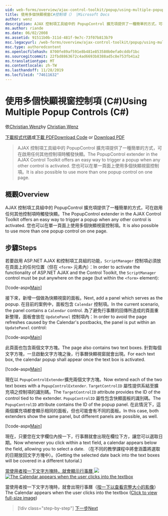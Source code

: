 ```yaml
---
uid: web-forms/overview/ajax-control-toolkit/popup/using-multiple-popup-controls-cs
title: 使用多個快顯視窗C#控制項（） |Microsoft Docs
author: wenz
description: AJAX 控制項工具組中的 PopupControl 擴充項提供了一種簡單的方式，可在啟用任何其他控制項時觸發快顯。 您也可以使用 m 。
ms.author: riande
ms.date: 06/02/2008
ms.assetid: 91511b0b-311d-481f-9e7c-73f07b813b79
msc.legacyurl: /web-forms/overview/ajax-control-toolkit/popup/using-multiple-popup-controls-cs
msc.type: authoredcontent
ms.openlocfilehash: 8700fe89af591e8b481e853580b0efa0cddbf1bc
ms.sourcegitcommit: 22fbd8863672c4ad6693b8388ad5c8e753fb41a2
ms.translationtype: MT
ms.contentlocale: zh-TW
ms.lasthandoff: 11/28/2019
ms.locfileid: "74611632"
---
```

# <a name="using-multiple-popup-controls-c"></a><span data-ttu-id="59b8f-104">使用多個快顯視窗控制項 (C#)</span><span class="sxs-lookup"><span data-stu-id="59b8f-104">Using Multiple Popup Controls (C#)</span></span>

<span data-ttu-id="59b8f-105">依[Christian Wenz](https://github.com/wenz)</span><span class="sxs-lookup"><span data-stu-id="59b8f-105">by [Christian Wenz](https://github.com/wenz)</span></span>

<span data-ttu-id="59b8f-106">[下載程式代碼](https://download.microsoft.com/download/9/3/f/93f8daea-bebd-4821-833b-95205389c7d0/PopupControl1.cs.zip)或[下載 PDF](https://download.microsoft.com/download/2/d/c/2dc10e34-6983-41d4-9c08-f78f5387d32b/popupcontrol1CS.pdf)</span><span class="sxs-lookup"><span data-stu-id="59b8f-106">[Download Code](https://download.microsoft.com/download/9/3/f/93f8daea-bebd-4821-833b-95205389c7d0/PopupControl1.cs.zip) or [Download PDF](https://download.microsoft.com/download/2/d/c/2dc10e34-6983-41d4-9c08-f78f5387d32b/popupcontrol1CS.pdf)</span></span>

> <span data-ttu-id="59b8f-107">AJAX 控制項工具組中的 PopupControl 擴充項提供了一種簡單的方式，可在啟用任何其他控制項時觸發快顯。</span><span class="sxs-lookup"><span data-stu-id="59b8f-107">The PopupControl extender in the AJAX Control Toolkit offers an easy way to trigger a popup when any other control is activated.</span></span> <span data-ttu-id="59b8f-108">您也可以在單一頁面上使用多個快顯視窗控制項。</span><span class="sxs-lookup"><span data-stu-id="59b8f-108">It is also possible to use more than one popup control on one page.</span></span>

## <a name="overview"></a><span data-ttu-id="59b8f-109">概觀</span><span class="sxs-lookup"><span data-stu-id="59b8f-109">Overview</span></span>

<span data-ttu-id="59b8f-110">AJAX 控制項工具組中的 PopupControl 擴充項提供了一種簡單的方式，可在啟用任何其他控制項時觸發快顯。</span><span class="sxs-lookup"><span data-stu-id="59b8f-110">The PopupControl extender in the AJAX Control Toolkit offers an easy way to trigger a popup when any other control is activated.</span></span> <span data-ttu-id="59b8f-111">您也可以在單一頁面上使用多個快顯視窗控制項。</span><span class="sxs-lookup"><span data-stu-id="59b8f-111">It is also possible to use more than one popup control on one page.</span></span>

## <a name="steps"></a><span data-ttu-id="59b8f-112">步驟</span><span class="sxs-lookup"><span data-stu-id="59b8f-112">Steps</span></span>

<span data-ttu-id="59b8f-113">若要啟用 ASP.NET AJAX 和控制項工具組的功能，`ScriptManager` 控制項必須放在頁面上的任何位置（但在 `<form>` 元素內）：</span><span class="sxs-lookup"><span data-stu-id="59b8f-113">In order to activate the functionality of ASP.NET AJAX and the Control Toolkit, the `ScriptManager` control must be put anywhere on the page (but within the `<form>` element):</span></span>

[!code-aspx[Main](using-multiple-popup-controls-cs/samples/sample1.aspx)]

<span data-ttu-id="59b8f-114">接下來，新增一個做為快顯視窗的面板。</span><span class="sxs-lookup"><span data-stu-id="59b8f-114">Next, add a panel which serves as the popup.</span></span> <span data-ttu-id="59b8f-115">在目前的案例中，面板包含 `Calendar` 控制項。</span><span class="sxs-lookup"><span data-stu-id="59b8f-115">In the current scenario, the panel contains a `Calendar` control.</span></span> <span data-ttu-id="59b8f-116">為了避免行事曆的回傳所造成的頁面重新整理，面板會放在 `UpdatePanel` 控制項內：</span><span class="sxs-lookup"><span data-stu-id="59b8f-116">In order to avoid the page refreshes caused by the Calendar's postbacks, the panel is put within an `UpdatePanel` control:</span></span>

[!code-aspx[Main](using-multiple-popup-controls-cs/samples/sample2.aspx)]

<span data-ttu-id="59b8f-117">此頁面也包含兩個文字方塊。</span><span class="sxs-lookup"><span data-stu-id="59b8f-117">The page also contains two text boxes.</span></span> <span data-ttu-id="59b8f-118">針對每個文字方塊，一旦啟動文字方塊之後，行事曆快顯視窗就會出現。</span><span class="sxs-lookup"><span data-stu-id="59b8f-118">For each text box, the calendar popup shall appear once the text box is activated.</span></span>

[!code-aspx[Main](using-multiple-popup-controls-cs/samples/sample3.aspx)]

<span data-ttu-id="59b8f-119">現在以 `PopupControlExtender`擴充兩個文字方塊。</span><span class="sxs-lookup"><span data-stu-id="59b8f-119">Now extend each of the two text boxes with a `PopupControlExtender`.</span></span> <span data-ttu-id="59b8f-120">`TargetControlID` 屬性提供系結至擴充項之控制項的識別碼。</span><span class="sxs-lookup"><span data-stu-id="59b8f-120">The `TargetControlID` attribute provides the ID of the control tied to the extender.</span></span> <span data-ttu-id="59b8f-121">`PopupControlID` 屬性包含快顯面板的識別碼。</span><span class="sxs-lookup"><span data-stu-id="59b8f-121">The `PopupControlID` attribute contains the ID of the popup panel.</span></span> <span data-ttu-id="59b8f-122">在此情況下，這兩個擴充項都會顯示相同的面板，但也可能會有不同的面板。</span><span class="sxs-lookup"><span data-stu-id="59b8f-122">In this case, both extenders show the same panel, but different panels are possible, as well.</span></span>

[!code-aspx[Main](using-multiple-popup-controls-cs/samples/sample4.aspx)]

<span data-ttu-id="59b8f-123">現在，只要您在文字欄位內按一下，行事曆就會出現在欄位下方，讓您可以選取日期。</span><span class="sxs-lookup"><span data-stu-id="59b8f-123">Now whenever you click within a text field, a calendar appears below the field, allowing you to select a date.</span></span> <span data-ttu-id="59b8f-124">（在不同的教學課程中將會涵蓋將選取的日期放回文字方塊中）。</span><span class="sxs-lookup"><span data-stu-id="59b8f-124">(Getting the selected date back into the text boxes will be covered in a different tutorial.)</span></span>

<span data-ttu-id="59b8f-125">[當使用者按一下文字方塊時，就會顯示行事曆 ![](using-multiple-popup-controls-cs/_static/image2.png)](using-multiple-popup-controls-cs/_static/image1.png)</span><span class="sxs-lookup"><span data-stu-id="59b8f-125">[![The Calendar appears when the user clicks into the textbox](using-multiple-popup-controls-cs/_static/image2.png)](using-multiple-popup-controls-cs/_static/image1.png)</span></span>

<span data-ttu-id="59b8f-126">當使用者按一下文字方塊時，就會出現行事曆（[按一下以查看完整大小的影像](using-multiple-popup-controls-cs/_static/image3.png)）</span><span class="sxs-lookup"><span data-stu-id="59b8f-126">The Calendar appears when the user clicks into the textbox ([Click to view full-size image](using-multiple-popup-controls-cs/_static/image3.png))</span></span>

> [!div class="step-by-step"]
> [<span data-ttu-id="59b8f-127">下一步</span><span class="sxs-lookup"><span data-stu-id="59b8f-127">Next</span></span>](handling-postbacks-from-a-popup-control-with-an-updatepanel-cs.md)
